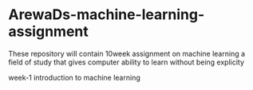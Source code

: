 # ArewaDs-machine-learning-assignment
These repository will contain 10week assignment on machine learning a field of study that gives computer ability to learn without being explicity 

week-1                                                                                         introduction to machine learning

